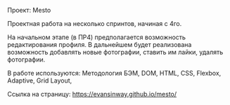 Проект: Mesto

Проектная работа на несколько спринтов, начиная с 4го.

На начальном этапе (в ПР4) предполагается возможность редактирования профиля.
В дальнейшем будет реализована возможность добавлять новые фотографии, ставить им лайки, удалять фотографии.

В работе используются:
Методология БЭМ, DOM, HTML, CSS, Flexbox, Adaptive, Grid Layout,

Ссылка на страницу: https://evansinway.github.io/mesto/



